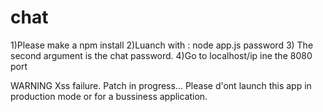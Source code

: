 # chat
1)Please make a npm install
2)Luanch with : node app.js password
3) The second argument is the chat password.
4)Go to localhost/ip ine the 8080 port

WARNING
Xss failure. Patch in progress...
Please d'ont launch this app in production mode or for a bussiness application.
